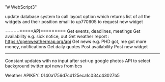 "# WebScript3"

update database system to call layout option which returns list of all the widgets and their position
email to up770605 to request new widget

==========API=========
Get events, deadlines, meetings
Get availability e.g. sick notice, out
Get weather report : https://openweathermap.org/api
Get news e.g. PHD got, me got more money, notifications
Get daily quotes
Post availability
Post new widget


-------------------------------------------
Constant updates with no input after set-up
google photos API to select background
twitter api
news from bcs


Weather
APIKEY: 0140a1756d7cd125eca1c034c43027b5
